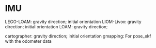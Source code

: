 # IMU

LEGO-LOAM: gravity direction;
initial orientation
LIOM-Livox: gravity direction;
initial orientation
LOAM: gravity direction;

cartographer: gravity direction;
initial orientation
gmapping: For pose_ekf with the odometer data